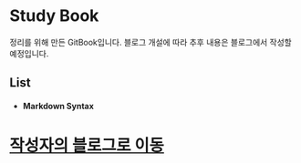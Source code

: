 # Study Book

정리를 위해 만든 GitBook입니다.
블로그 개설에 따라 추후 내용은 블로그에서 작성할 예정입니다.

## **List**

* #### Markdown Syntax

# [작성자의 블로그로 이동](https://wonheesoo.github.io/)
